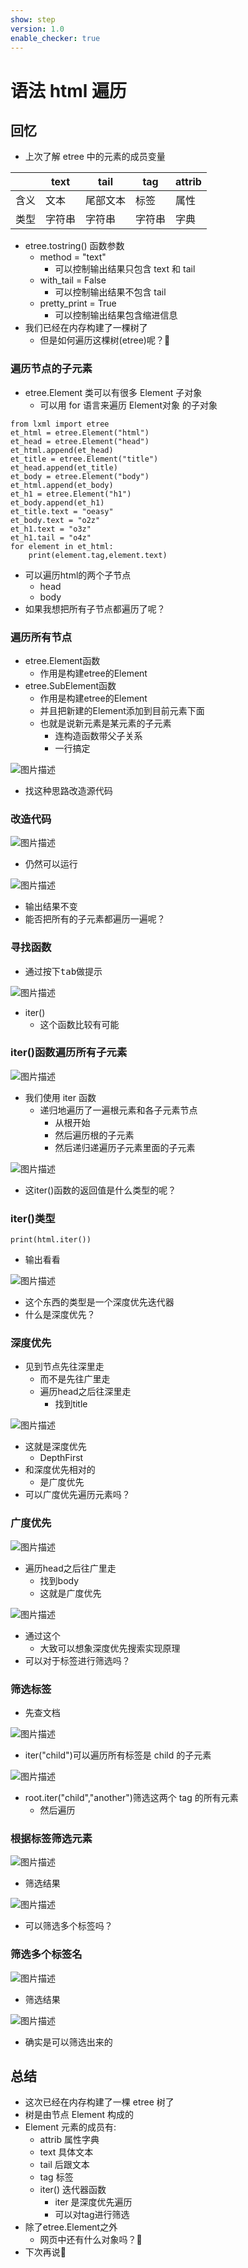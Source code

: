 ```yaml
---
show: step
version: 1.0
enable_checker: true
---
```


# 语法 html 遍历

## 回忆

- 上次了解 etree 中的元素的成员变量

|  | text | tail | tag | attrib |
|---|---|---|---|---|
| 含义 | 文本 | 尾部文本 | 标签 | 属性 |
| 类型 | 字符串 |字符串 |字符串 |字典 |

- etree.tostring() 函数参数
  - method = "text" 
	- 可以控制输出结果只包含 text 和 tail
  - with_tail = False 
	- 可以控制输出结果不包含 tail
  - pretty_print = True 
	- 可以控制输出结果包含缩进信息
- 我们已经在内存构建了一棵树了
	- 但是如何遍历这棵树(etree)呢？🤔

### 遍历节点的子元素

- etree.Element 类可以有很多 Element 子对象
	- 可以用 for 语言来遍历 Element对象 的子对象

```
from lxml import etree
et_html = etree.Element("html")
et_head = etree.Element("head")
et_html.append(et_head)
et_title = etree.Element("title")
et_head.append(et_title)
et_body = etree.Element("body")
et_html.append(et_body)
et_h1 = etree.Element("h1")
et_body.append(et_h1)
et_title.text = "oeasy"
et_body.text = "o2z"
et_h1.text = "o3z"
et_h1.tail = "o4z"
for element in et_html:
    print(element.tag,element.text)
```

- 可以遍历html的两个子节点
	- head
	- body
- 如果我想把所有子节点都遍历了呢？

### 遍历所有节点

- etree.Element函数
	- 作用是构建etree的Element
- etree.SubElement函数
	- 作用是构建etree的Element
	- 并且把新建的Element添加到目前元素下面
	- 也就是说新元素是某元素的子元素
		- 连构造函数带父子关系
		- 一行搞定

![图片描述](https://doc.shiyanlou.com/courses/uid1190679-20210901-1630463450183)

- 找这种思路改造源代码

### 改造代码

![图片描述](https://doc.shiyanlou.com/courses/uid1190679-20221126-1669431269923)

- 仍然可以运行

![图片描述](https://doc.shiyanlou.com/courses/uid1190679-20221126-1669430633525)

- 输出结果不变
- 能否把所有的子元素都遍历一遍呢？

### 寻找函数

- 通过按下<kbd>tab</kbd>做提示

![图片描述](https://doc.shiyanlou.com/courses/uid1190679-20221126-1669431036352)

- iter()
	- 这个函数比较有可能

### iter()函数遍历所有子元素

![图片描述](https://doc.shiyanlou.com/courses/uid1190679-20221126-1669431475012)

- 我们使用 iter 函数
  - 递归地遍历了一遍根元素和各子元素节点
    - 从根开始
    - 然后遍历根的子元素
    - 然后递归递遍历子元素里面的子元素

![图片描述](https://doc.shiyanlou.com/courses/uid1190679-20221126-1669431487379)

- 这iter()函数的返回值是什么类型的呢？

### iter()类型

```
print(html.iter())
```

- 输出看看

![图片描述](https://doc.shiyanlou.com/courses/uid1190679-20220912-1662979607390)

- 这个东西的类型是一个深度优先迭代器
- 什么是深度优先？

### 深度优先

- 见到节点先往深里走
  - 而不是先往广里走
  - 遍历head之后往深里走
	-  找到title

![图片描述](https://doc.shiyanlou.com/courses/uid1190679-20221126-1669435909964)


- 这就是深度优先
	- DepthFirst
- 和深度优先相对的
	- 是广度优先
- 可以广度优先遍历元素吗？

### 广度优先

![图片描述](https://doc.shiyanlou.com/courses/uid1190679-20221126-1669435761469)

- 遍历head之后往广里走
	- 找到body	
	- 这就是广度优先

![图片描述](https://doc.shiyanlou.com/courses/uid1190679-20221126-1669435857616)

- 通过这个
	- 大致可以想象深度优先搜索实现原理
- 可以对于标签进行筛选吗？

### 筛选标签

- 先查文档

![图片描述](https://doc.shiyanlou.com/courses/uid1190679-20210901-1630463660607)

- iter("child")可以遍历所有标签是 child 的子元素

![图片描述](https://doc.shiyanlou.com/courses/uid1190679-20211106-1636195307288)

- root.iter("child","another")筛选这两个 tag 的所有元素
  - 然后遍历

### 根据标签筛选元素

![图片描述](https://doc.shiyanlou.com/courses/uid1190679-20221126-1669436531211)

- 筛选结果

![图片描述](https://doc.shiyanlou.com/courses/uid1190679-20221126-1669436555598)

- 可以筛选多个标签吗？

### 筛选多个标签名

![图片描述](https://doc.shiyanlou.com/courses/uid1190679-20221126-1669437683548)

- 筛选结果

![图片描述](https://doc.shiyanlou.com/courses/uid1190679-20220912-1662980770206)

- 确实是可以筛选出来的

## 总结

- 这次已经在内存构建了一棵 etree 树了
- 树是由节点 Element 构成的
- Element 元素的成员有:
  - attrib 属性字典
  - text 具体文本
  - tail 后跟文本
  - tag 标签
  - iter() 迭代器函数
    - iter 是深度优先遍历
    - 可以对tag进行筛选
- 除了etree.Element之外
	- 网页中还有什么对象吗？🤔
- 下次再说👋
